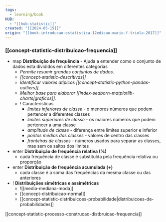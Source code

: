 ```yaml
---
tags:
  - learning/book
HUB:
  - "[[hub-statistic]]"
created: "[[2024-05-15]]"
origin: "[[book-introducao-estatistica-12edicao-mario-f-triola-2017]]"
---
```

### [[concept-statistic-distribuicao-frequencia]]


- map **Distribuição de frequência** - Ajuda a entender como o conjunto de dados esta divididos em diferentes categorias
	- *Permite resumir grandes conjuntos de dados.*
	- *[[concept-statistic-descritivas]]*
	- *Identificar valores atípicos [[concept-statistic-python-pandas-outliers]].*
	- *Melhor base para elaborar [[index-seaborn-matplotlib-charts|graficos]].*
	- ! Características
		- *limites inferiores  de classe* - o menores números que podem pertencer a diferentes classes
		- *limites superiores de classe* - os maiores números que podem pertencer a uma classe
		- *amplitude de classe* - diferença entre limites superior e inferior
		- *pontos médios das classes* - valores de centro das classes
		- *fronteiras de classes* - números usados para separar as classes, mas sem os saltos dos limites
- enter  **Distribuição de frequência relativa (%)** 
	- cada frequência de classe é substituída pela frequência relativa ou proporção
- enter **Distribuição de frequência acumulada (+)**
	- cada classe é a soma das frequências da mesma classe ou das anteriores
- ! **Distribuições simétricas e assimétricas**
	- ![[media-mediana-moda]]
	- [[concept-distribuicao-normal]]
	- [[concept-statistic-distribuicoes-probabilidade|distribuicoes-de-probabilidades]]

[[concept-statistic-processo-construcao-distbruicao-frequencia]]
